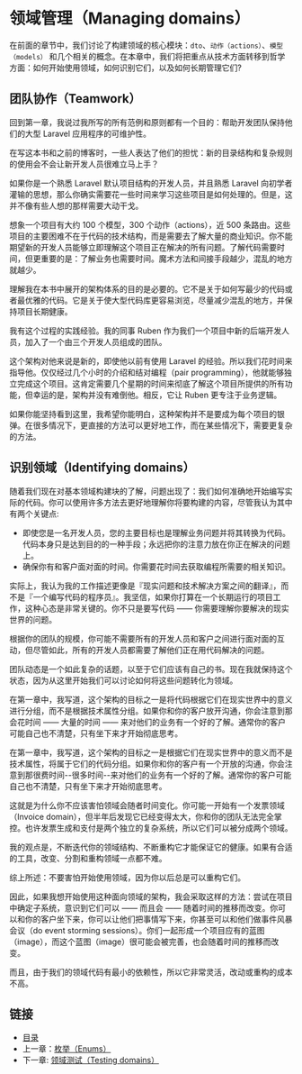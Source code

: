 # 领域管理（Managing domains）

在前面的章节中，我们讨论了构建领域的核心模块：`dto`、`动作（actions）`、`模型（models）` 和几个相关的概念。在本章中，我们将把重点从技术方面转移到哲学方面：如何开始使用领域，如何识别它们，以及如何长期管理它们?

## 团队协作（Teamwork）

回到第一章，我说过我所写的所有范例和原则都有一个目的：帮助开发团队保持他们的大型 Laravel 应用程序的可维护性。

在写这本书和之前的博客时，一些人表达了他们的担忧：新的目录结构和复杂规则的使用会不会让新开发人员很难立马上手？

如果你是一个熟悉 Laravel 默认项目结构的开发人员，并且熟悉 Laravel 向初学者灌输的思想，那么你确实需要花一些时间来学习这些项目是如何处理的。但是，这并不像有些人想的那样需要大动干戈。

想象一个项目有大约 100 个模型，300 个动作（actions），近 500 条路由。这些项目的主要困难不在于代码的技术结构，而是需要去了解大量的商业知识。你不能期望新的开发人员能够立即理解这个项目正在解决的所有问题。了解代码需要时间，但更重要的是：了解业务也需要时间。魔术方法和间接手段越少，混乱的地方就越少。

理解我在本书中展开的架构体系的目的是必要的。它不是关于如何写最少的代码或者最优雅的代码。它是关于使大型代码库更容易浏览，尽量减少混乱的地方，并保持项目长期健康。

我有这个过程的实践经验。我的同事 Ruben 作为我们一个项目中新的后端开发人员，加入了一个由三个开发人员组成的团队。

这个架构对他来说是新的，即使他以前有使用 Laravel 的经验。所以我们花时间来指导他。仅仅经过几个小时的介绍和结对编程（pair programming），他就能够独立完成这个项目。这肯定需要几个星期的时间来彻底了解这个项目所提供的所有功能，但幸运的是，架构并没有难倒他。相反，它让 Ruben 更专注于业务逻辑。

如果你能坚持看到这里，我希望你能明白，这种架构并不是要成为每个项目的银弹。在很多情况下，更直接的方法可以更好地工作，而在某些情况下，需要更复杂的方法。

## 识别领域（Identifying domains）

随着我们现在对基本领域构建块的了解，问题出现了：我们如何准确地开始编写实际的代码。你可以使用许多方法去更好地理解你将要构建的内容，尽管我认为其中有两个关键点:

- 即使您是一名开发人员，您的主要目标也是理解业务问题并将其转换为代码。代码本身只是达到目的的一种手段；永远把你的注意力放在你正在解决的问题上。
- 确保你有和客户面对面的时间。你需要花时间去获取编程所需要的相关知识。

实际上，我认为我的工作描述更像是『现实问题和技术解决方案之间的翻译』，而不是『一个编写代码的程序员』。我坚信，如果你打算在一个长期运行的项目工作，这种心态是非常关键的。你不只是要写代码 —— 你需要理解你要解决的现实世界的问题。

根据你的团队的规模，你可能不需要所有的开发人员和客户之间进行面对面的互动，但尽管如此，所有的开发人员都需要了解他们正在用代码解决的问题。

团队动态是一个如此复杂的话题，以至于它们应该有自己的书。现在我就保持这个状态，因为从这里开始我们可以讨论如何将这些问题转化为领域。

在第一章中，我写道，这个架构的目标之一是将代码根据它们在现实世界中的意义进行分组，而不是根据技术属性分组。如果你和你的客户放开沟通，你会注意到那会花时间 —— 大量的时间 —— 来对他们的业务有一个好的了解。通常你的客户可能自己也不清楚，只有坐下来才开始彻底思考。

在第一章中，我写道，这个架构的目标之一是根据它们在现实世界中的意义而不是技术属性，将属于它们的代码分组。如果你和你的客户有一个开放的沟通，你会注意到那很费时间--很多时间--来对他们的业务有一个好的了解。通常你的客户可能自己也不清楚，只有坐下来才开始彻底思考。

这就是为什么你不应该害怕领域会随者时间变化。你可能一开始有一个发票领域（Invoice domain），但半年后发现它已经变得太大，你和你的团队无法完全掌控。也许发票生成和支付是两个独立的复杂系统，所以它们可以被分成两个领域。

我的观点是，不断迭代你的领域结构、不断重构它才能保证它的健康。如果有合适的工具，改变、分割和重构领域一点都不难。


综上所述：不要害怕开始使用领域，因为你以后总是可以重构它们。

因此，如果我想开始使用这种面向领域的架构，我会采取这样的方法：尝试在项目中确定子系统，意识到它们可以 —— 而且会 —— 随着时间的推移而改变。你可以和你的客户坐下来，你可以让他们把事情写下来，你甚至可以和他们做事件风暴会议（do event storming sessions）。你们一起形成一个项目应有的蓝图（image），而这个蓝图（image）很可能会被完善，也会随着时间的推移而改变。

而且，由于我们的领域代码有最小的依赖性，所以它非常灵活，改动或重构的成本不高。

## 链接

- [目录](../README.md)
- 上一章：[枚举（Enums）](0x06.md)
- 下一章: [领域测试（Testing domains）](0x08.md)
